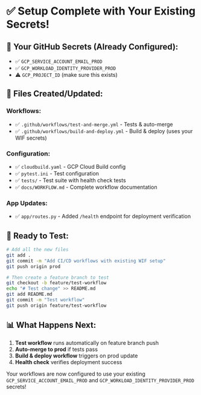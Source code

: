 # ✅ **Setup Complete with Your Existing Secrets!**

## **🔑 Your GitHub Secrets (Already Configured):**
- ✅ `GCP_SERVICE_ACCOUNT_EMAIL_PROD`
- ✅ `GCP_WORKLOAD_IDENTITY_PROVIDER_PROD`
- ⚠️ `GCP_PROJECT_ID` (make sure this exists)

## **📁 Files Created/Updated:**

### **Workflows:**
- ✅ `.github/workflows/test-and-merge.yml` - Tests & auto-merge
- ✅ `.github/workflows/build-and-deploy.yml` - Build & deploy (uses your WIF secrets)

### **Configuration:**
- ✅ `cloudbuild.yaml` - GCP Cloud Build config
- ✅ `pytest.ini` - Test configuration 
- ✅ `tests/` - Test suite with health check tests
- ✅ `docs/WORKFLOW.md` - Complete workflow documentation

### **App Updates:**
- ✅ `app/routes.py` - Added `/health` endpoint for deployment verification

## **🚀 Ready to Test:**

```bash
# Add all the new files
git add .
git commit -m "Add CI/CD workflows with existing WIF setup"
git push origin prod

# Then create a feature branch to test
git checkout -b feature/test-workflow
echo "# Test change" >> README.md
git add README.md
git commit -m "Test workflow"
git push origin feature/test-workflow
```

## **📊 What Happens Next:**
1. **Test workflow** runs automatically on feature branch push
2. **Auto-merge to prod** if tests pass
3. **Build & deploy workflow** triggers on prod update
4. **Health check** verifies deployment success

Your workflows are now configured to use your existing `GCP_SERVICE_ACCOUNT_EMAIL_PROD` and `GCP_WORKLOAD_IDENTITY_PROVIDER_PROD` secrets!
